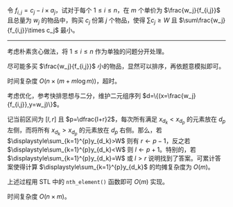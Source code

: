 令 $f_{i,j}=c_j-i\times a_j$，试对于每个 $1\le i\le n$，在 $m$ 个单价为 $\frac{w_j}{f_{i,j}}$ 且总量为 $w_j$ 的物品中，购买 $c_j$ 份第 $j$ 个物品，使得 $\sum c_j\ge W$ 且 $\sum\frac{w_j}{f_{i,j}}\times c_j$ 最小。 

---

考虑朴素贪心做法，将 $1\le i\le n$ 作为单独的问题分开处理。

尽可能多买 $\frac{w_j}{f_{i,j}}$ 小的物品，显然可以排序，再依题意模拟即可。

时间复杂度 $O(n\times (m+m\log m))$，超时。

考虑优化，参考快排思想与二分，维护二元组序列 $d=\{(x=\frac{w_j}{f_{i,j}},y=w_j)\}$。

记当前区间为 $[l,r]$ 且 $p=\dfrac{l+r}2$，每次所有满足 $x_{d_k}<x_{d_p}$ 的元素放在 $d_p$ 左侧，而将所有 $x_{d_k}>x_{d_p}$ 的元素放在 $d_p$ 右侧。那么，若 $\displaystyle\sum_{k=1}^{p}y_{d_k}>W$ 则有 $r\leftarrow p-1$，反之若 $\displaystyle\sum_{k=1}^{p}y_{d_k}<W$ 则 $l\leftarrow p+1$。特别的，若 $\displaystyle\sum_{k=1}^{p}y_{d_k}=W$ 或 $l>r$ 说明找到了答案。可累计答案使得计算 $\displaystyle\sum_{k=1}^{p}y_{d_k}$ 的均摊复杂度为 $O(m)$。

上述过程用 STL 中的 `nth_element()` 函数即可 $O(m)$ 实现。

时间复杂度 $O(n\times m)$。